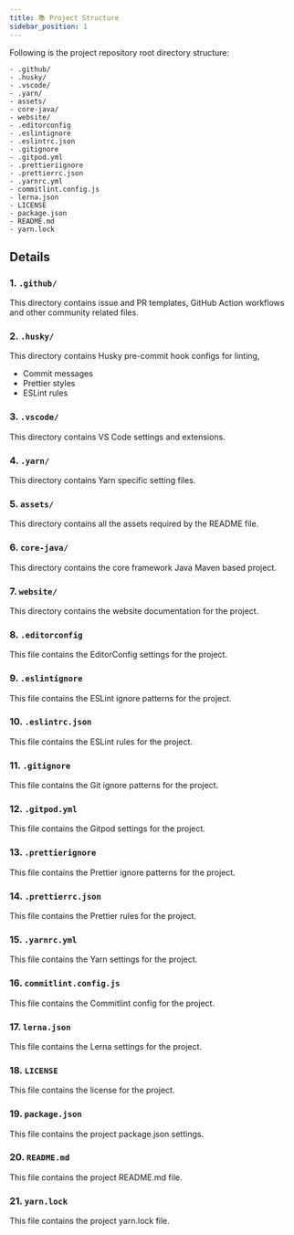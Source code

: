 ```yaml
---
title: 📚 Project Structure
sidebar_position: 1
---
```


Following is the project repository root directory structure:

```shell showLineNumbers
- .github/
- .husky/
- .vscode/
- .yarn/
- assets/
- core-java/
- website/
- .editorconfig
- .eslintignore
- .eslintrc.json
- .gitignore
- .gitpod.yml
- .prettieriignore
- .prettierrc.json
- .yarnrc.yml
- commitlint.config.js
- lerna.json
- LICENSE
- package.json
- README.md
- yarn.lock
```

## Details

### 1. `.github/`

This directory contains issue and PR templates, GitHub Action workflows and other community related files.

### 2. `.husky/`

This directory contains Husky pre-commit hook configs for linting,

- Commit messages
- Prettier styles
- ESLint rules

### 3. `.vscode/`

This directory contains VS Code settings and extensions.

### 4. `.yarn/`

This directory contains Yarn specific setting files.

### 5. `assets/`

This directory contains all the assets required by the README file.

### 6. `core-java/`

This directory contains the core framework Java Maven based project.

### 7. `website/`

This directory contains the website documentation for the project.

### 8. `.editorconfig`

This file contains the EditorConfig settings for the project.

### 9. `.eslintignore`

This file contains the ESLint ignore patterns for the project.

### 10. `.eslintrc.json`

This file contains the ESLint rules for the project.

### 11. `.gitignore`

This file contains the Git ignore patterns for the project.

### 12. `.gitpod.yml`

This file contains the Gitpod settings for the project.

### 13. `.prettierignore`

This file contains the Prettier ignore patterns for the project.

### 14. `.prettierrc.json`

This file contains the Prettier rules for the project.

### 15. `.yarnrc.yml`

This file contains the Yarn settings for the project.

### 16. `commitlint.config.js`

This file contains the Commitlint config for the project.

### 17. `lerna.json`

This file contains the Lerna settings for the project.

### 18. `LICENSE`

This file contains the license for the project.

### 19. `package.json`

This file contains the project package.json settings.

### 20. `README.md`

This file contains the project README.md file.

### 21. `yarn.lock`

This file contains the project yarn.lock file.
